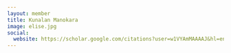 ```yaml
---
layout: member
title: Kunalan Manokara
image: elise.jpg
social:
  website: https://scholar.google.com/citations?user=w1VYAmMAAAAJ&hl=en
---
```

